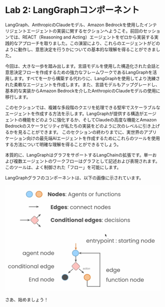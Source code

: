 # Lab 2: LangGraphコンポーネント

LangGraph、AnthropicのClaudeモデル、Amazon Bedrockを使用したインテリジェントエージェントの実装に関するセクションへようこそ。前回のセッションでは、REACT（Reasoning and Acting）エージェントをゼロから実装する実践的なアプローチを取りました。この演習により、これらのエージェントがどのように動作し、意思決定を行うかについての基本的な理解を得ることができました。

今回は、大きな一歩を踏み出します。言語モデルを使用した構造化された会話と意思決定フローを作成するための強力なフレームワークであるLangGraphを活用します。すべてを一から構築する代わりに、LangGraphを使用してより洗練された柔軟なエージェントを作成します。また、言語モデルもアップグレードし、基本的な実装からAmazon Bedrockを介したAnthropicのClaudeモデルの使用に移行します。

このセクションでは、複雑な多段階のクエリを処理できる堅牢でスケーラブルなエージェントを作成する方法を示します。LangGraphが提供する構造がエージェントの機能をどのように強化するか、そしてClaudeの高度な機能とAmazon Bedrockのスケーラビリティが私たちの実装をどのように次のレベルに引き上げるかを見ることができます。
このセクションの終わりまでに、実世界のアプリケーション向けの最先端AIエージェントを作成するためにこれらのツールを使用する方法について明確な理解を得ることができるでしょう。

本質的に、LangGraphはグラフをサポートするLangChainの拡張です。単一および複数エージェントのワークフローはグラフとして記述および表現されます。このツールは、よく制御された「フロー」を可能にします。

LangGraphグラフのコンポーネントは、以下の画像に示されています。

![LangGraphコンポーネント](../assets/lab2_1.png)

さあ、始めましょう！